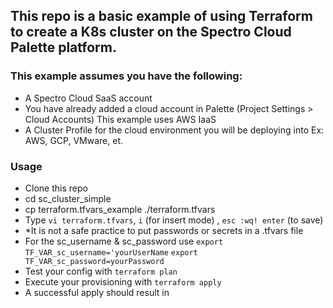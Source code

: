 ## This repo is a basic example of using Terraform to create a K8s cluster on the Spectro Cloud Palette platform.

### This example assumes you have the following:
- A Spectro Cloud SaaS account
- You have already added a cloud account in Palette (Project Settings > Cloud Accounts) This example uses AWS IaaS 
- A Cluster Profile for the cloud environment you will be deploying into Ex: AWS, GCP, VMware, et.

### Usage
- Clone this repo
- cd sc_cluster_simple
- cp terraform.tfvars_example ./terraform.tfvars
- Type `vi terraform.tfvars`, `i` (for insert mode) <enter your unique values>, `esc :wq! enter` (to save) 
- *It is not a safe practice to put passwords or secrets in a .tfvars file
- For the sc_username & sc_password use `export TF_VAR_sc_username='yourUserName` `export TF_VAR_sc_password=yourPassword`
- Test your config with `terraform plan` 
- Execute your provisioning with `terraform apply` 
- A successful apply should result in 
